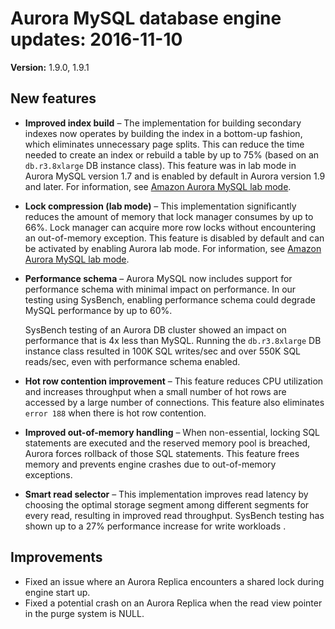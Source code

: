 # Aurora MySQL database engine updates: 2016\-11\-10<a name="AuroraMySQL.Updates.20161110"></a>

**Version:** 1\.9\.0, 1\.9\.1

## New features<a name="AuroraMySQL.Updates.20161110.New"></a>
+ **Improved index build** – The implementation for building secondary indexes now operates by building the index in a bottom\-up fashion, which eliminates unnecessary page splits\. This can reduce the time needed to create an index or rebuild a table by up to 75% \(based on an `db.r3.8xlarge` DB instance class\)\. This feature was in lab mode in Aurora MySQL version 1\.7 and is enabled by default in Aurora version 1\.9 and later\. For information, see [Amazon Aurora MySQL lab mode](AuroraMySQL.Updates.LabMode.md)\.
+ **Lock compression \(lab mode\)** – This implementation significantly reduces the amount of memory that lock manager consumes by up to 66%\. Lock manager can acquire more row locks without encountering an out\-of\-memory exception\. This feature is disabled by default and can be activated by enabling Aurora lab mode\. For information, see [Amazon Aurora MySQL lab mode](AuroraMySQL.Updates.LabMode.md)\.
+ **Performance schema** – Aurora MySQL now includes support for performance schema with minimal impact on performance\. In our testing using SysBench, enabling performance schema could degrade MySQL performance by up to 60%\.

  SysBench testing of an Aurora DB cluster showed an impact on performance that is 4x less than MySQL\. Running the `db.r3.8xlarge` DB instance class resulted in 100K SQL writes/sec and over 550K SQL reads/sec, even with performance schema enabled\.
+ **Hot row contention improvement** – This feature reduces CPU utilization and increases throughput when a small number of hot rows are accessed by a large number of connections\. This feature also eliminates ` error 188` when there is hot row contention\.
+ **Improved out\-of\-memory handling** – When non\-essential, locking SQL statements are executed and the reserved memory pool is breached, Aurora forces rollback of those SQL statements\. This feature frees memory and prevents engine crashes due to out\-of\-memory exceptions\.
+ **Smart read selector** – This implementation improves read latency by choosing the optimal storage segment among different segments for every read, resulting in improved read throughput\. SysBench testing has shown up to a 27% performance increase for write workloads \.

## Improvements<a name="AuroraMySQL.Updates.20161110.Improvements"></a>
+ Fixed an issue where an Aurora Replica encounters a shared lock during engine start up\.
+ Fixed a potential crash on an Aurora Replica when the read view pointer in the purge system is NULL\.